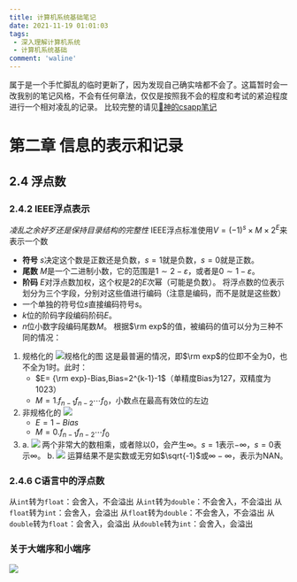 ```yaml
---
title: 计算机系统基础笔记
date: 2021-11-19 01:01:03
tags:
 - 深入理解计算机系统
 - 计算机系统基础
comment: 'waline'
---
```


属于是一个手忙脚乱的临时更新了，因为发现自己确实啥都不会了。这篇暂时会一改我别的笔记风格，不会有任何章法，仅仅是按照我不会的程度和考试的紧迫程度进行一个相对凌乱的记录。
比较完整的请见[🍄神的csapp笔记](https://mushroom323.github.io/2021/10/29/csapp/)

# 第二章 信息的表示和记录

## 2.4 浮点数

### 2.4.2 IEEE浮点表示
*凌乱之余好歹还是保持目录结构的完整性*
IEEE浮点标准使用$V=(-1)^s\times M\times 2^E$来表示一个数
- **符号** $s$决定这个数是正数还是负数，$s=1$就是负数，$s=0$就是正数。
- **尾数** $M$是一个二进制小数，它的范围是$1\sim 2-\varepsilon$，或者是$0\sim 1-\varepsilon$。
- **阶码** $E$对浮点数加权，这个权是2的$E$次幂（可能是负数）。
将浮点数的位表示划分为三个字段，分别对这些值进行编码（注意是编码，而不是就是这些数）
- 一个单独的符号位$s$直接编码符号$s$。
- $k$位的阶码字段编码阶码$E$。
- $n$位小数字段编码尾数$M$。
根据$\rm exp$的值，被编码的值可以分为三种不同的情况：
1. 规格化的
![规格化的图](https://api2.mubu.com/v3/document_image/bc77a791-5ff6-4341-bc05-0fcb48a9a494-15002533.jpg)
这是最普遍的情况，即$\rm exp$的位即不全为0，也不全为1时。此时：
    - $E= {\rm exp}-Bias,Bias=2^{k-1}-1$（单精度Bias为127，双精度为1023）
    - $M=1.f_{n-1}f_{n-2}\cdots f_0$，小数点在最高有效位的左边
2. 非规格化的
![](https://api2.mubu.com/v3/document_image/99e4148f-a387-450a-b8be-185b78f2e3bd-15002533.jpg)
    - $E=1-Bias$
    - $M=0.f_{n-1}f_{n-2}\cdots f_0$
3. 
    a. 
    ![](https://api2.mubu.com/v3/document_image/f2f4450f-6e8b-4a51-8536-bafd3620d620-15002533.jpg)
    两个非常大的数相乘，或者除以0，会产生$\infty$。$s=1$表示$-\infty$，$s=0$表示$\infty$。
    b. ![](https://api2.mubu.com/v3/document_image/40177575-52a0-43e0-9572-9edac50148e3-15002533.jpg)
    运算结果不是实数或无穷如$\sqrt{-1}$或$\infty -\infty$，表示为NAN。

### 2.4.6 C语言中的浮点数

从`int`转为`float`：会舍入，不会溢出
从`int`转为`double`：不会舍入，不会溢出
从`float`转为`int`：会舍入，会溢出
从`float`转为`double`：不会舍入，不会溢出
从`double`转为`float`：会舍入，会溢出
从`double`转为`int`：会舍入，会溢出

### 关于大端序和小端序
![](https://api2.mubu.com/v3/document_image/eadc3b36-ff28-44bf-8f15-7d5a96bf4243-15002533.jpg)